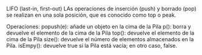 LIFO (last-in, first-out)
LAs operaciones de inserción (push) y borrado (pop) se realizan en una sola posición, que es conocido como top o peak.

Operaciones:
popush(e): añade un objeto en la cima de la Pila
p(): borra y devuelve el elemento de la cima de la Pila
top(): devuelve el elemento de la cima de la Pila
size(): devuelve el número de elementos almacenados en la Pila.
isEmpy(): devuelve true si la Pila está vacía; en otro caso, false.
